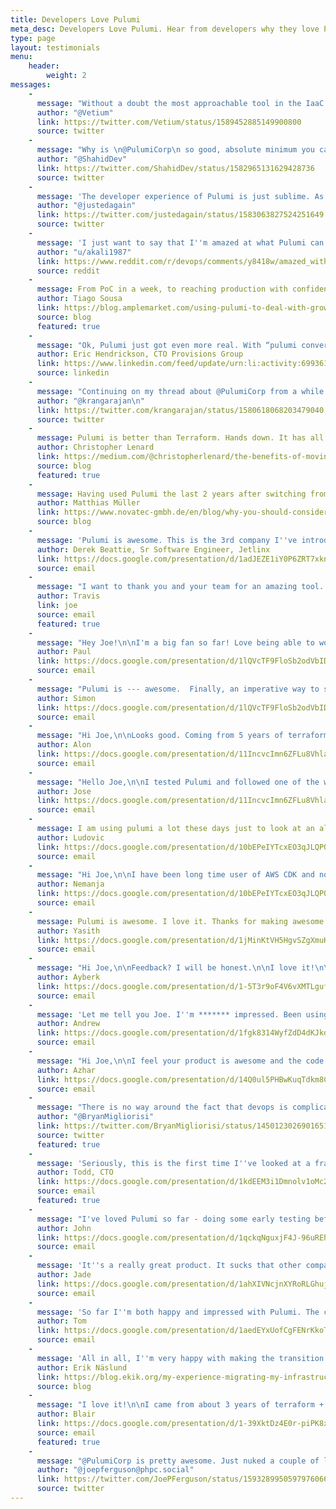 ```yaml
---
title: Developers Love Pulumi
meta_desc: Developers Love Pulumi. Hear from developers why they love Pulumi.
type: page
layout: testimonials
menu:
    header:
        weight: 2
messages:
    -
      message: "Without a doubt the most approachable tool in the IaaC space is \n@PulumiCorp\n.\n\nSomewhat enjoying provisioning a scheduled run of a Lambda."
      author: "@Vetium"
      link: https://twitter.com/Vetium/status/1589452885149900800
      source: twitter
    -
      message: "Why is \n@PulumiCorp\n so good, absolute minimum you can replicate everything you can do with other tools but that's just the start. If your #IaC is proper code you can use other sdks to fill gaps and it can be seamless. Used sdk to get secrets to pass to Pulumi, just worked 😍"
      author: "@ShahidDev"
      link: https://twitter.com/ShahidDev/status/1582965131629428736
      source: twitter
    -
      message: 'The developer experience of Pulumi is just sublime. As a prior Terraform user, the grass is substantially greener on this side. I''m so glad I made the switch two years back. Using Terraform for my current use case would be a massive downgrade.'
      author: "@justedagain"
      link: https://twitter.com/justedagain/status/1583063827524251649
      source: twitter
    -
      message: 'I just want to say that I''m amazed at what Pulumi can provide. I make twitch videos of my side projects and I was playing with Pulumi in creating my lambda function. I wanted to use my Pulumi code to...'
      author: "u/akali1987"
      link: https://www.reddit.com/r/devops/comments/y8418w/amazed_with_pulumi/
      source: reddit
    -
      message: From PoC in a week, to reaching production with confidence the week after, we’re super impressed by Pulumi’s focus on the developer experience and general ease of use. We have since expanded our usage of Pulumi to manage our infrastructure and have a GitHub Actions-powered workflow with automatic PR previews that is a breeze to use. (click to read blog post)
      author: Tiago Sousa
      link: https://blog.amplemarket.com/using-pulumi-to-deal-with-growing-pains/
      source: blog
      featured: true
    -
      message: "Ok, Pulumi just got even more real. With “pulumi convert” and CrossCode support in YAML, it just overtook HCL and Terraform in position #1 for me. Sorry HashiCorp Pulumi is now in the lead."
      author: Eric Hendrickson, CTO Provisions Group
      link: https://www.linkedin.com/feed/update/urn:li:activity:6993614249331765250?commentUrn=urn%3Ali%3Acomment%3A%28activity%3A6993614249331765250%2C6993718113632411648%29
      source: linkedin
    -
      message: "Continuing on my thread about @PulumiCorp from a while ago: holy shit I am a convert. I needed to setup a staging environment that was mostly identical to prod, and once I trued up our Pulumi stack with AWS, it took minutes to do this. How have I lived without this until now?"
      author: "@krangarajan\n"
      link: https://twitter.com/krangarajan/status/1580618068203479040
      source: twitter
    -
      message: Pulumi is better than Terraform. Hands down. It has all the features of Terraform, but written with the simplicity and power of a fully featured programming language.
      author: Christopher Lenard
      link: https://medium.com/@christopherlenard/the-benefits-of-moving-from-terraform-to-pulumi-7e01a3ab8f43
      source: blog
      featured: true
    -
      message: Having used Pulumi the last 2 years after switching from Terraform I want to share some of my experience by comparing both infrastructure as code tools and explain why I prefer Pulumi in most situations. In general, I have successfully provisioned infrastructure with both tools, but from my experience Pulumi makes it easier for me. (click to read blog post)
      author: Matthias Müller
      link: https://www.novatec-gmbh.de/en/blog/why-you-should-consider-pulumi-over-terraform-for-your-next-project-pt-1/
      source: blog
    -
      message: 'Pulumi is awesome. This is the 3rd company I''ve introduced to Pulumi. Eventually I''ll get the TF stuff here moved over'
      author: Derek Beattie, Sr Software Engineer, Jetlinx
      link: https://docs.google.com/presentation/d/1adJEZE1iY0P6ZRT7xknLq_R3M-eb6m5dubXII-AFxlc/edit#slide=id.g15d990b8a01_8_589
      source: email
    -
      message: "I want to thank you and your team for an amazing tool. I am in the starting stages of an AWS modernization effort with my current employer and part of that will be IaC with Pulumi. Great product and exciting vision for the future of infrastructure."
      author: Travis
      link: joe
      source: email
      featured: true
    -
      message: "Hey Joe!\n\nI'm a big fan so far! Love being able to work in C# instead of yaml. Type safety, intellisense, class abstractions, etc all feel great.\n\nI was using it for allowing for a quick setup of Keycloak on a local box that clones down my repo aand did run into a weird snag with setting up scopes, but not pulumi based as far as I can tell!\n\nRegardless, it's been pretty fun and I'm not even an infra guy"
      author: Paul
      link: https://docs.google.com/presentation/d/1lQVcTF9FloSb2odVbIDjaI0ZgZ6Fp1GfQAvL8bx7NrI/edit#slide=id.g144f9e93a3d_5_386
      source: email
    -
      message: "Pulumi is --- awesome.  Finally, an imperative way to set up infrastructure. I've been doing a POC for Confluent Cloud, and I was able to provision and deprovision an environment+cluster+api-keys, and then launch my application as a local.Command, all in a single 50 line python script and in a single day. Amazing.\n\nAnyway, I never liked Terraform, and now I know why.\n\nThanks!"
      author: Simon
      link: https://docs.google.com/presentation/d/1lQVcTF9FloSb2odVbIDjaI0ZgZ6Fp1GfQAvL8bx7NrI/edit#slide=id.g144f9e93a3d_5_386
      source: email
    -
      message: "Hi Joe,\n\nLooks good. Coming from 5 years of terraform I find it easier for me and the team. We are going to ramp our efforts and try to build our entire infra on it.\n\nBest,\nAlon"
      author: Alon
      link: https://docs.google.com/presentation/d/11IncvcImn6ZFLu8Vhla1UgL-ugtLFPj4v321AijE5Tc/edit#slide=id.g13285f2d057_1_422
      source: email
    -
      message: "Hello Joe,\n\nI tested Pulumi and followed one of the workshops offered by Lee and I was amazed at the possibilities compared to TF. We are starting to hear about Pulumi with our clients, so I can see myself delivering production-ready IaC with Pulumi in the near future. Something quite special you all have built."
      author: Jose
      link: https://docs.google.com/presentation/d/11IncvcImn6ZFLu8Vhla1UgL-ugtLFPj4v321AijE5Tc/edit#slide=id.g13285f2d057_1_422
      source: email
    -
      message: I am using pulumi a lot these days just to look at an alternative to cdk8s. Very nice product.
      author: Ludovic
      link: https://docs.google.com/presentation/d/10bEPeIYTcxEO3qJLQPOz9fyIsZUfJT10qRIENAYwtlk/edit#slide=id.g1275cf56285_15_897
      source: email
    -
      message: "Hi Joe,\n\nI have been long time user of AWS CDK and now I am trying Pulumi.\n\nLooks great so far and exceeds my expectations"
      author: Nemanja
      link: https://docs.google.com/presentation/d/10bEPeIYTcxEO3qJLQPOz9fyIsZUfJT10qRIENAYwtlk/edit#slide=id.g1275cf56285_15_897
      source: email
    -
      message: Pulumi is awesome. I love it. Thanks for making awesome stuff.
      author: Yasith
      link: https://docs.google.com/presentation/d/1jMinKtVH5HgvSZgXmuKGegQyLsN0782HFS3NaMyjMic/edit#slide=id.g12308ba8081_1_455
      source: email
    -
      message: "Hi Joe,\n\nFeedback? I will be honest.\n\nI love it!\n\nI am a consulting software engineer and my primary language is C#. I enjoyed a lot while creating resources with the language I prefer and doing that without any extra knowledge!\n\nI will be your tech evangelist in the companies I am working with.\n\nThanks for this great product.\n\n"
      author: Ayberk
      link: https://docs.google.com/presentation/d/1-5T3r9oF4V6vXMTLgufMdIx3_Ffl-zNOAsbb5Jg20gQ/edit#slide=id.g118d1455e14_2_4100
      source: email
    -
      message: 'Let me tell you Joe. I''m ******* impressed. Been using serverless framework for 5 years. Holy ****. You''ve got something here'
      author: Andrew
      link: https://docs.google.com/presentation/d/1fgk8314WyfZdD4dKJkdax3FA0MLi4stE5bCAhuP-wwE/edit#slide=id.ge4534e2623_3_567
      source: email
    -
      message: "Hi Joe,\n\nI feel your product is awesome and the code examples are great and what made me like Pulumi is your constant support and documentation related emails. Keep doing what you are doing and I hope it will be the best IAC tool for the future."
      author: Azhar
      link: https://docs.google.com/presentation/d/14Q0ul5PHBwKuqTdkm8CuczUNXWJO32kuJSJ3grxEX-o/edit#slide=id.ge4534e2623_3_567
      source: email
    -
      message: "There is no way around the fact that devops is complicated but \n@PulumiCorp\n is a game changer for me.  Blows away CloudForamtion, TerraForm, CDK, etc."
      author: "@BryanMigliorisi"
      link: https://twitter.com/BryanMigliorisi/status/1450123026901651460
      source: twitter
      featured: true
    -
      message: 'Seriously, this is the first time I''ve looked at a framework that I could possibly use for DevOps and actually thought it might be worth the investment. My tiny company cannot afford to invest a lot of time learning something new that does not have an immediate benefit. Yours is the first framework I might actually invest the time in. The idea of having all the code in one place - the code for the infrastructure and the apps running on it - is very appealing.'
      author: Todd, CTO
      link: https://docs.google.com/presentation/d/1kdEEM3i1Dmnolv1oMc2fYhj_OS3zJvCwnmixdsusXAM/edit#slide=id.gd4431f4c34_0_111
      source: email
      featured: true
    -
      message: "I've loved Pulumi so far - doing some early testing before doing a small in-house deployment, then I'll be able to encourage adoption of Pulumi across our new business unit, then perhaps across the whole of our org (Altium) - we'll see. \n\nI love the model of Pulumi, being able to use it mainly as a library, from different languages, and I'm looking forward to using the automation API. Great work all round :)"
      author: John
      link: https://docs.google.com/presentation/d/1qckqNguxjF4J-96uREhXX6GFUdEE_2FCJMlX83Ns_Tc/edit#slide=id.ge4534e2623_3_567
      source: email
    -
      message: 'It''s a really great product. It sucks that other companies are not doing devops the way Pulumi does it. I hope I can contribute to the noise in pushing for industry adoption. If you could provide one place for your fans that would be great. I would like to become a follower, provide a 5 star rating on platforms like Product Hunt, etc. Let me know how I could help.'
      author: Jade
      link: https://docs.google.com/presentation/d/1ahXIVNcjnXYRoRLGhujo-doD8diBE4tpvVSOS4fcybk/edit#slide=id.ge4534e2623_3_567
      source: email
    -
      message: 'So far I''m both happy and impressed with Pulumi. The capabilities of 3.0 are incredible, and the programming model is great. Great work!'
      author: Tom
      link: https://docs.google.com/presentation/d/1aedEYxUofCgFENrKkoTx2LftnxxMLVa7xwTpAqYUcgs/edit#slide=id.gd4431f4c34_0_111
      source: email
    -
      message: 'All in all, I''m very happy with making the transition to Pulumi! I became way more productive managing my infrastructure. At the same time I ended up enjoying the work of doing so a lot more - which is really important too.' (click to read blog post)
      author: Erik Näslund
      link: https://blog.ekik.org/my-experience-migrating-my-infrastructure-from-terraform-to-pulumi
      source: blog
    -
      message: "I love it!\n\nI came from about 3 years of terraform + kube + aws. The kubernetes & helm support in Pulumi is amazing, it fixes most of the jank i had with terraform at scale. Just being able to spin up a cluster and install addons and extras cleanly (no external kubectl with un-tracked resources) is life-changing. Also things like being able to change the version in a helm chart and see the actual resource diffs properly.\n\nIt seemed pretty clear to me that your team actually tried to _use_ the kube support, and cared about how well it worked, vs $other_vendor.\n\nThanks for an amazing tool."
      author: Blair
      link: https://docs.google.com/presentation/d/1-39XktDz4E0r-piPK8xo82YnX1My1O9AsAenRjqVtrM/edit#slide=id.gd4431f4c34_0_111
      source: email
      featured: true
    -
      message: "@PulumiCorp is pretty awesome. Just nuked a couple of load balancers and recreated them, no big deal."
      author: "@joepferguson@phpc.social"
      link: https://twitter.com/JoePFerguson/status/1593289950597976066
      source: twitter
---
```

